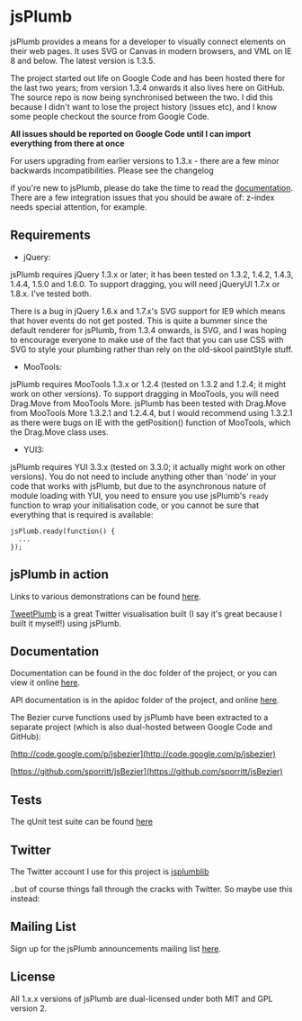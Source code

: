 # jsPlumb
jsPlumb provides a means for a developer to visually connect elements on their web pages. It uses SVG or 
Canvas in modern browsers, and VML on IE 8 and below. The latest version is 1.3.5.

The project started out life on Google Code and has been hosted there for the last two years; from version 
1.3.4 onwards it also lives here on GitHub. The source repo is now being synchronised between the two.  I did
this because I didn't want to lose the project history (issues etc), and I know some people checkout the 
source from Google Code.

__All issues should be reported on Google Code until I can import everything from there at once__

For users upgrading from earlier versions to 1.3.x - there are a few minor backwards incompatibilities. Please see the changelog

if you're new to jsPlumb, please do take the time to read the [documentation](http://jsplumb.org/doc/usage.html). 
There are a few integration issues that you should be aware of: z-index needs special attention, for example.

## Requirements
- jQuery:

jsPlumb requires jQuery 1.3.x or later; it has been tested on 1.3.2, 1.4.2, 1.4.3, 1.4.4, 1.5.0 and 1.6.0. To support dragging, you will need jQueryUI 1.7.x or 1.8.x. I've tested both.

There is a bug in jQuery 1.6.x and 1.7.x's SVG support for IE9 which means that hover events do not get posted. This is quite a bummer since the default renderer for jsPlumb, from 1.3.4 onwards, is SVG, and I was hoping to encourage everyone to make use of the fact that you can use CSS with SVG to style your plumbing rather than rely on the old-skool paintStyle stuff.

- MooTools:

jsPlumb requires MooTools 1.3.x or 1.2.4 (tested on 1.3.2 and 1.2.4; it might work on other versions). To support
dragging in MooTools, you will need Drag.Move from MooTools More. jsPlumb has been tested with Drag.Move from MooTools 
More 1.3.2.1 and 1.2.4.4, but I would recommend using 1.3.2.1 as there were bugs on IE with the getPosition() 
function of MooTools, which the Drag.Move class uses.

- YUI3:

jsPlumb requires YUI 3.3.x (tested on 3.3.0; it actually might work on other versions). You do not need to 
include anything other than 'node' in your code that works with jsPlumb, but due to the asynchronous nature of 
module loading with YUI, you need to ensure you use jsPlumb's `ready` function to wrap your initialisation
code, or you cannot be sure that everything that is required is available:

    jsPlumb.ready(function() { 
      ...
    }); 

## jsPlumb in action
Links to various demonstrations can be found [here](http://jsplumb.org).

[TweetPlumb](http://tweetplumb.com) is a great Twitter visualisation built (I say it's great because I built it 
myself!) using jsPlumb.

## Documentation
Documentation can be found in the doc folder of the project, or you can view it online [here](http://jsplumb.org/doc/usage.html).

API documentation is in the apidoc folder of the project, and online [here](http://jsplumb.org/apidocs/).

The Bezier curve functions used by jsPlumb have been extracted to a separate project (which is also dual-hosted
between Google Code and GitHub):

[http://code.google.com/p/jsbezier](http://code.google.com/p/jsbezier)

[https://github.com/sporritt/jsBezier](https://github.com/sporritt/jsBezier)

## Tests
The qUnit test suite can be found [here](http://jsplumb.org/tests/1.3.4/qunit-all.html)

## Twitter
The Twitter account I use for this project is [jsplumblib](http://twitter.com/jsplumblib)

..but of course things fall through the cracks with Twitter. So maybe use this instead:

## Mailing List
Sign up for the jsPlumb announcements mailing list [here](http://eepurl.com/bMuD9).

## License
All 1.x.x versions of jsPlumb are dual-licensed under both MIT and GPL version 2. 
